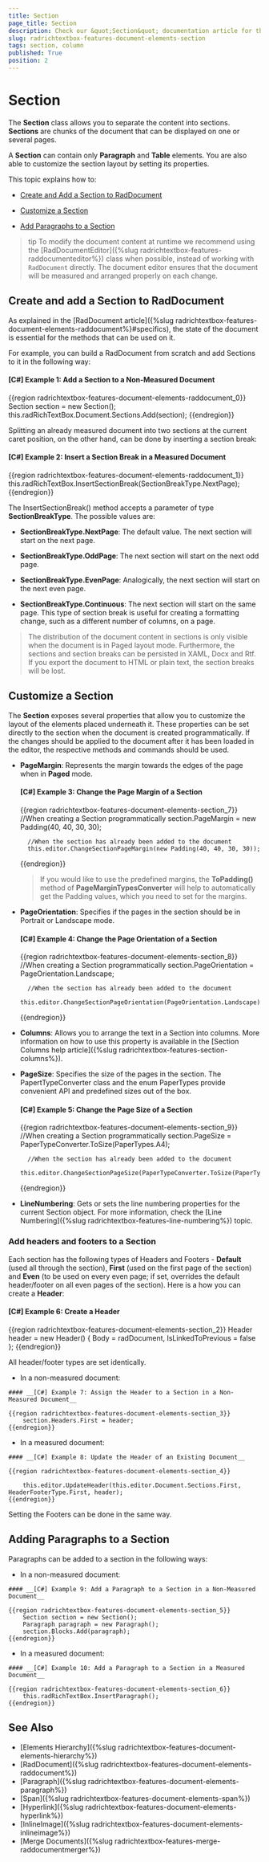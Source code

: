 ```yaml
---
title: Section
page_title: Section
description: Check our &quot;Section&quot; documentation article for the RadRichTextBox {{ site.framework_name }} control.
slug: radrichtextbox-features-document-elements-section
tags: section, column
published: True
position: 2
---
```


# Section

The __Section__ class allows you to separate the content into sections. __Sections__ are chunks of the document that can be displayed on one or several pages.      

A __Section__ can contain only __Paragraph__ and __Table__ elements. You are also able to customize the section layout by setting its properties.      

This topic explains how to:

* [Create and Add a Section to RadDocument](#create-and-add-a-section-to-raddocument)

* [Customize a Section](#customize-a-section)

* [Add Paragraphs to a Section](#adding-paragraphs-to-a-section)

>tip To modify the document content at runtime we recommend using the [RadDocumentEditor]({%slug radrichtextbox-features-raddocumenteditor%}) class when possible, instead of working with `RadDocument` directly. The document editor ensures that the document will be measured and arranged properly on each change.

## Create and add a Section to RadDocument

As explained in the [RadDocument article]({%slug radrichtextbox-features-document-elements-raddocument%}#specifics), the state of the document is essential for the methods that can be used on it.

For example, you can build a RadDocument from scratch and add Sections to it in the following way:

#### __[C#] Example 1: Add a Section to a Non-Measured Document__

{{region radrichtextbox-features-document-elements-raddocument_0}}
	Section section = new Section();
	this.radRichTextBox.Document.Sections.Add(section);
{{endregion}}

Splitting an already measured document into two sections at the current caret position, on the other hand, can be done by inserting a section break:

#### __[C#] Example 2: Insert a Section Break in a Measured Document__

{{region radrichtextbox-features-document-elements-raddocument_1}}
	this.radRichTextBox.InsertSectionBreak(SectionBreakType.NextPage);
{{endregion}}

The InsertSectionBreak() method accepts a parameter of type **SectionBreakType**. The possible values are:

* **SectionBreakType.NextPage**: The default value. The next section will start on the next page.

* **SectionBreakType.OddPage**: The next section will start on the next odd page.

* **SectionBreakType.EvenPage**: Analogically, the next section will start on the next even page.

* **SectionBreakType.Continuous**: The next section will start on the same page. This type of section break is useful for creating a formatting change, such as a different number of columns, on a page.

>The distribution of the document content in sections is only visible when the document is in Paged layout mode. Furthermore, the sections and section breaks can be persisted in XAML, Docx and Rtf. If you export the document to HTML or plain text, the section breaks will be lost.          

## Customize a Section

The __Section__ exposes several properties that allow you to customize the layout of the elements placed underneath it. These properties can be set directly to the section when the document is created programmatically. If the changes should be applied to the document after it has been loaded in the editor, the respective methods and commands should be used.

* __PageMargin__: Represents the margin towards the edges of the page when in __Paged__ mode.            

	#### __[C#] Example 3: Change the Page Margin of a Section__
	
	{{region radrichtextbox-features-document-elements-section_7}}
		//When creating a Section programmatically
		section.PageMargin = new Padding(40, 40, 30, 30);
		
		//When the section has already been added to the document
		this.editor.ChangeSectionPageMargin(new Padding(40, 40, 30, 30));
	{{endregion}}

	>If you would like to use the predefined margins, the **ToPadding()** method of **PageMarginTypesConverter** will help to automatically get the Padding values, which you need to set for the margins.

* __PageOrientation__: Specifies if the pages in the section should be in Portrait or Landscape mode.            

	#### __[C#] Example 4: Change the Page Orientation of a Section__

	{{region radrichtextbox-features-document-elements-section_8}}
		//When creating a Section programmatically
		section.PageOrientation = PageOrientation.Landscape;
		
		//When the section has already been added to the document
		this.editor.ChangeSectionPageOrientation(PageOrientation.Landscape);
	{{endregion}}

* **Columns**: Allows you to arrange the text in a Section into columns. More information on how to use this property is available in the [Section Columns help article]({%slug radrichtextbox-features-section-columns%}).

* __PageSize__: Specifies the size of the pages in the section. The PapertTypeConverter class and the enum PaperTypes provide convenient API and predefined sizes out of the box.            

	#### __[C#] Example 5: Change the Page Size of a Section__
	
	{{region radrichtextbox-features-document-elements-section_9}}
		//When creating a Section programmatically
		section.PageSize = PaperTypeConverter.ToSize(PaperTypes.A4);
		
		//When the section has already been added to the document
		this.editor.ChangeSectionPageSize(PaperTypeConverter.ToSize(PaperTypes.A4));
	{{endregion}}

* __LineNumbering__: Gets or sets the line numbering properties for the current Section object. For more information, check the [Line Numbering]({%slug radrichtextbox-features-line-numbering%}) topic.

### Add headers and footers to a Section

Each section has the following types of Headers and Footers - **Default** (used all through the section), **First** (used on the first page of the section) and **Even** (to be used on every even page; if set, overrides the default header/footer on all even pages of the section). Here is a how you can create a **Header**:

#### __[C#] Example 6: Create a Header__

{{region radrichtextbox-features-document-elements-section_2}}
	Header header = new Header() { Body = radDocument, IsLinkedToPrevious = false }; 
{{endregion}}

All header/footer types are set identically.

   * In a non-measured document:

	#### __[C#] Example 7: Assign the Header to a Section in a Non-Measured Document__
	
	{{region radrichtextbox-features-document-elements-section_3}}	
		section.Headers.First = header;
	{{endregion}}

   * In a measured document:

	#### __[C#] Example 8: Update the Header of an Existing Document__
	
	{{region radrichtextbox-features-document-elements-section_4}}
	
		this.editor.UpdateHeader(this.editor.Document.Sections.First, HeaderFooterType.First, header);
	{{endregion}}

Setting the Footers can be done in the same way.

## Adding Paragraphs to a Section

Paragraphs can be added to a section in the following ways:

   * In a non-measured document:
	
	#### __[C#] Example 9: Add a Paragraph to a Section in a Non-Measured Document__
	
	{{region radrichtextbox-features-document-elements-section_5}}
		Section section = new Section();
		Paragraph paragraph = new Paragraph();
		section.Blocks.Add(paragraph);
	{{endregion}}

   * In a measured document:
	
	#### __[C#] Example 10: Add a Paragraph to a Section in a Measured Document__
	
	{{region radrichtextbox-features-document-elements-section_6}}
		this.radRichTextBox.InsertParagraph();
	{{endregion}}

## See Also
 * [Elements Hierarchy]({%slug radrichtextbox-features-document-elements-hierarchy%})
 * [RadDocument]({%slug radrichtextbox-features-document-elements-raddocument%})
 * [Paragraph]({%slug radrichtextbox-features-document-elements-paragraph%})
 * [Span]({%slug radrichtextbox-features-document-elements-span%})
 * [Hyperlink]({%slug radrichtextbox-features-document-elements-hyperlink%})
 * [InlineImage]({%slug radrichtextbox-features-document-elements-inlineimage%})
 * [Merge Documents]({%slug radrichtextbox-features-merge-raddocumentmerger%})